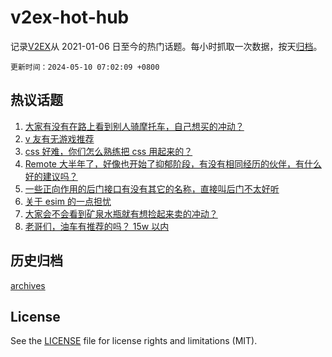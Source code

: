 # v2ex-hot-hub

 记录[V2EX](https://www.v2ex.com/)从 2021-01-06 日至今的热门话题。每小时抓取一次数据，按天[归档](archives)。

`更新时间：2024-05-10 07:02:09 +0800`

## 热议话题

1. [大家有没有在路上看到别人骑摩托车，自己想买的冲动？](https://www.v2ex.com/t/1038962)
1. [v 友有无游戏推荐](https://www.v2ex.com/t/1039027)
1. [css 好难，你们怎么熟练把 css 用起来的？](https://www.v2ex.com/t/1038997)
1. [Remote 大半年了，好像也开始了抑郁阶段，有没有相同经历的伙伴，有什么好的建议吗？](https://www.v2ex.com/t/1039015)
1. [一些正向作用的后门接口有没有其它的名称，直接叫后门不太好听](https://www.v2ex.com/t/1039147)
1. [关于 esim 的一点担忧](https://www.v2ex.com/t/1038976)
1. [大家会不会看到矿泉水瓶就有想捡起来卖的冲动？](https://www.v2ex.com/t/1038945)
1. [老哥们，油车有推荐的吗？ 15w 以内](https://www.v2ex.com/t/1039068)

## 历史归档

[archives](archives)

## License

See the [LICENSE](LICENSE) file for license rights and limitations (MIT).
